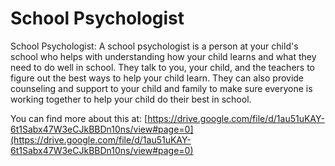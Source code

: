 # School Psychologist
School Psychologist: A school psychologist is a person at your child's school who helps with understanding how your child learns and what they need to do well in school. They talk to you, your child, and the teachers to figure out the best ways to help your child learn. They can also provide counseling and support to your child and family to make sure everyone is working together to help your child do their best in school.

You can find more about this at: [https://drive.google.com/file/d/1au51uKAY-6t1Sabx47W3eCJkBBDn10ns/view#page=0](https://drive.google.com/file/d/1au51uKAY-6t1Sabx47W3eCJkBBDn10ns/view#page=0)
